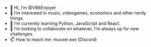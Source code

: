 - 👋 Hi, I’m @VB6Enjoyer
- 👀 I’m interested in music, videogames, economics and other nerdy things.
- 🌱 I’m currently learning Python, JavaScript and React.
- 💞️ I’m looking to collaborate on whatever, I'm always up for new challenges.
- 📫 How to reach me: muxxer.exe (Discord)

<!---
VB6Enjoyer/VB6Enjoyer is a ✨ special ✨ repository because its `README.md` (this file) appears on your GitHub profile.
You can click the Preview link to take a look at your changes.
--->
